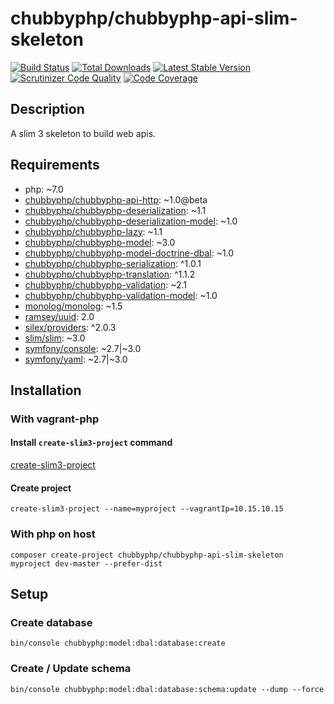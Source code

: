 # chubbyphp/chubbyphp-api-slim-skeleton

[![Build Status](https://api.travis-ci.org/chubbyphp/chubbyphp-api-slim-skeleton.png?branch=master)](https://travis-ci.org/chubbyphp/chubbyphp-api-slim-skeleton)
[![Total Downloads](https://poser.pugx.org/chubbyphp/chubbyphp-api-slim-skeleton/downloads.png)](https://packagist.org/packages/chubbyphp/chubbyphp-api-slim-skeleton)
[![Latest Stable Version](https://poser.pugx.org/chubbyphp/chubbyphp-api-slim-skeleton/v/stable.png)](https://packagist.org/packages/chubbyphp/chubbyphp-api-slim-skeleton)
[![Scrutinizer Code Quality](https://scrutinizer-ci.com/g/chubbyphp/chubbyphp-api-slim-skeleton/badges/quality-score.png?b=master)](https://scrutinizer-ci.com/g/chubbyphp/chubbyphp-api-slim-skeleton/?branch=master)
[![Code Coverage](https://scrutinizer-ci.com/g/chubbyphp/chubbyphp-api-slim-skeleton/badges/coverage.png?b=master)](https://scrutinizer-ci.com/g/chubbyphp/chubbyphp-api-slim-skeleton/?branch=master)

## Description

A slim 3 skeleton to build web apis.

## Requirements

 * php: ~7.0
 * [chubbyphp/chubbyphp-api-http][1]: ~1.0@beta
 * [chubbyphp/chubbyphp-deserialization][2]: ~1.1
 * [chubbyphp/chubbyphp-deserialization-model][3]: ~1.0
 * [chubbyphp/chubbyphp-lazy][4]: ~1.1
 * [chubbyphp/chubbyphp-model][5]: ~3.0
 * [chubbyphp/chubbyphp-model-doctrine-dbal][6]: ~1.0
 * [chubbyphp/chubbyphp-serialization][7]: ^1.0.1
 * [chubbyphp/chubbyphp-translation][8]: ^1.1.2
 * [chubbyphp/chubbyphp-validation][9]: ~2.1
 * [chubbyphp/chubbyphp-validation-model][10]: ~1.0
 * [monolog/monolog][11]: ~1.5
 * [ramsey/uuid][12]: 2.0
 * [silex/providers][13]: ^2.0.3
 * [slim/slim][14]: ~3.0
 * [symfony/console][15]: ~2.7|~3.0
 * [symfony/yaml][16]: ~2.7|~3.0

## Installation

### With vagrant-php

#### Install `create-slim3-project` command

[create-slim3-project][17]

#### Create project

```{.sh}
create-slim3-project --name=myproject --vagrantIp=10.15.10.15
```

### With php on host

```{.sh}
composer create-project chubbyphp/chubbyphp-api-slim-skeleton myproject dev-master --prefer-dist
```

## Setup

### Create database

```{.sh}
bin/console chubbyphp:model:dbal:database:create
```

### Create / Update schema

```{.sh}
bin/console chubbyphp:model:dbal:database:schema:update --dump --force
```

[1]: https://github.com/chubbyphp/chubbyphp-api-http
[2]: https://github.com/chubbyphp/chubbyphp-deserialization
[3]: https://github.com/chubbyphp/chubbyphp-deserialization-model
[4]: https://github.com/chubbyphp/chubbyphp-lazy
[5]: https://github.com/chubbyphp/chubbyphp-model
[6]: https://github.com/chubbyphp/chubbyphp-model-doctrine-dbal
[7]: https://github.com/chubbyphp/chubbyphp-serialization
[8]: https://github.com/chubbyphp/chubbyphp-translation
[9]: https://github.com/chubbyphp/chubbyphp-validation
[10]: https://github.com/chubbyphp/chubbyphp-validation-model
[11]: https://github.com/Seldaek/monolog
[12]: https://github.com/ramsey/uuid
[13]: https://github.com/silexphp/Silex-Providers
[14]: https://github.com/slimphp/Slim
[15]: https://github.com/symfony/console
[16]: https://github.com/symfony/yaml
[17]: https://github.com/vagrant-php/create-slim3-project
